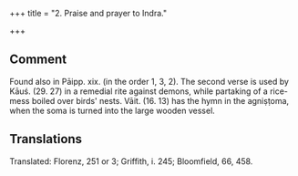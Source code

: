 +++
title = "2. Praise and prayer to Indra."

+++
## Comment
Found also in Pāipp. xix. (in the order 1, 3, 2). The second verse is used by Kāuś. (29. 27) in a remedial rite against demons, while partaking of a rice-mess boiled over birds' nests. Vāit. (16. 13) has the hymn in the agniṣṭoma, when the soma is turned into the large wooden vessel.


## Translations
Translated: Florenz, 251 or 3; Griffith, i. 245; Bloomfield, 66, 458.

